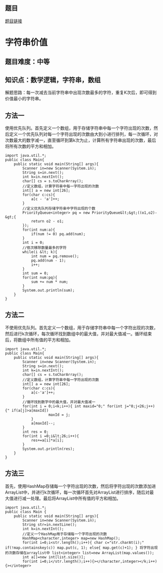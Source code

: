 ## 题目
[题目链接](https://www.nowcoder.com/practice/9240357eefcf4d938b90bdd5eec3712b?tpId=182&tqId=138043&sourceUrl=/exam/oj&channenl=wgithub&fromPut=wgithub)

# 字符串价值

## 题目难度：中等

## 知识点：数学逻辑，字符串，数组
解题思路：每一次减去当前字符串中出现次数最多的字符，重复K次后，即可得到价值最小的字符串。
## 方法一
使用优先队列。首先定义一个数组，用于存储字符串中每一个字符出现的次数，然后定义一个优先队列对每一个字符出现的次数由大到小进行排列，每一次循环，对次数最大的数字减一，直至循环到第k次为止，计算所有字符串出现的次数，最后将所有次数的平方和相加。

```
import java.util.*;
public class Main{
    public static void main(String[] args){
        Scanner in=new Scanner(System.in);
        String s=in.next();
        int k=in.nextInt();
        char[] cs = s.toCharArray();
        //定义数组，计算字符串中每一字符出现的次数
        int[] a = new int[26];
        for(char c:cs){
            a[c - 'a']++;
        }
        //定义优先队列存储字符串中字符出现的个数
        PriorityQueue<integer> pq = new PriorityQueue&lt;&gt;((o1,o2)-&gt;{
            return o2 - o1;
        });
        for(int num:a){
            if(num != 0) pq.add(num);
        }
        int i = 0;
        //依次移除数量最多的字符
        while(i &lt; k){
            int num = pq.remove();
            pq.add(num - 1);
            i++;
        }
        int sum = 0;
        for(int num:pq){
            sum += num * num;
        }
        System.out.println(sum);
    }
}
```
## 方法二
不使用优先队列。首先定义一个数组，用于存储字符串中每一个字符出现的次数，然后进行k次循环，每次循环找到数组中的最大值，并对最大值减一。循环结束后，将数组中所有值的平方和相加。

```
import java.util.*;
public class Main{
    public static void main(String[] args){
        Scanner in=new Scanner(System.in);
        String s=in.next();
        int k=in.nextInt();
        char[] cs = s.toCharArray();
        //定义数组，计算字符串中每一字符出现的次数
        int[] a = new int[26];
        for(char c:cs){
            a[c-'a']++;
        }
        //循环找到数字中的最大值，并对最大值减一
        for(int i = 0;i<k;i++){ int maxid="0;" for(int j="0;j<26;j++){" if(a[j]>a[maxId])
                    maxId = j;
            }
            a[maxId]--;
        }
        int res = 0;
        for(int i =0;i&lt;26;i++){
            res+=a[i]*a[i];
        }
        System.out.println(res);
    }
}
```
## 方法三
首先，使用HashMap存储每一个字符出现的次数，然后将字符出现的次数添加进ArrayList中，并进行k次循环，每一次循环首先对ArrayList进行排序，随后对最大值进行减一处理。最后将ArrayList中所有值的平方和相加。
```
import java.util.*;
public class Main {
    public static void main(String[] args){
        Scanner in=new Scanner(System.in);
        String str=in.nextLine();
        int k=in.nextInt();
        //定义一个HashMap用于存储每一个字符出现的次数
        HashMap<character,integer> map=new HashMap();
        for(int i=0;i<str.length();i++){ char c="str.charAt(i);" if(!map.containskey(c)) map.put(c, 1); else{ map.get(c)+1); } 将字符出现的次数存储在arraylist中 list<integer> list=new ArrayList(map.values());
        int a[]=new int[list.size()];
        for(int i=0;i</str.length();i++){></character,integer></k;i++){></integer>